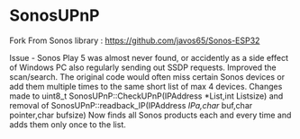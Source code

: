 # SonosUPnP


Fork From Sonos library : https://github.com/javos65/Sonos-ESP32

Issue - Sonos Play 5 was almost never found, or accidently as a side effect of Windows PC also regularly sending out SSDP requests. 
Improved the scan/search. The original code would often miss certain Sonos devices or add them multiple times to the same short list of max 4 devices.
Changes made to uint8_t SonosUPnP::CheckUPnP(IPAddress *List,int Listsize) and removal of SonosUPnP::readback_IP(IPAddress *IPa,char* buf,char pointer,char bufsize)
Now finds all Sonos products each and every time and adds them only once to the list. 



